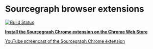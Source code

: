 # Sourcegraph browser extensions
[![Build Status](https://travis-ci.org/sourcegraph/sourcegraph-browser-extensions.png?branch=master)](https://travis-ci.org/sourcegraph/sourcegraph-browser-extensions)

**[Install the Sourcegraph Chrome extension on the Chrome Web Store](https://chrome.google.com/webstore/detail/sourcegraph/dgjhfomjieaadpoljlnidmbgkdffpack?hl=en)**

[YouTube screencast of the Sourcegraph Chrome extension](https://www.youtube.com/watch?v=fxXnwhOaHuk)
